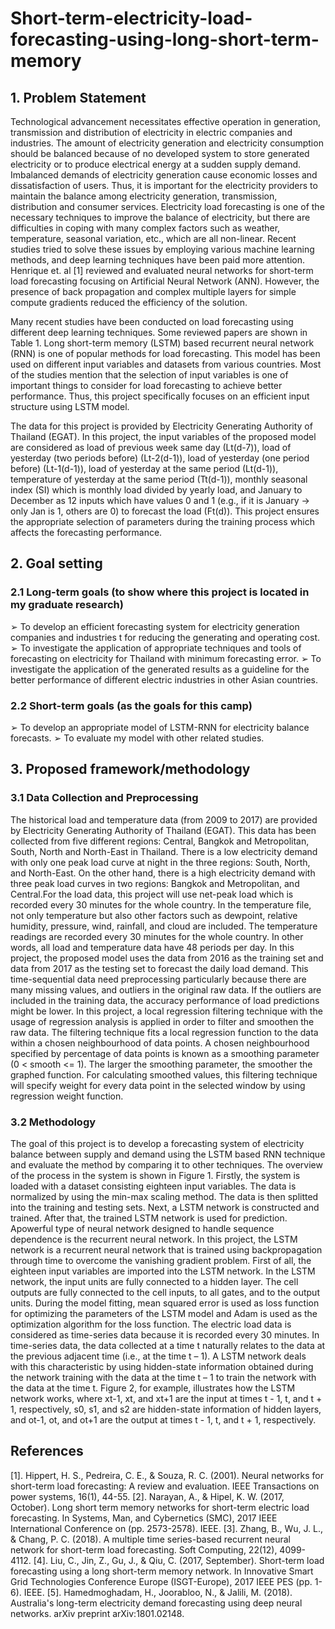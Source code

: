 # Short-term-electricity-load-forecasting-using-long-short-term-memory

## 1. Problem Statement
    
Technological advancement necessitates effective operation in generation, transmission and distribution of electricity in electric companies and industries. The amount of electricity generation and electricity consumption should be balanced because of no developed system to store generated electricity or to produce electrical energy at a sudden supply demand. Imbalanced demands of electricity generation cause economic losses and dissatisfaction of users. Thus, it is important for the electricity providers to maintain the balance among electricity generation, transmission, distribution and consumer services. Electricity load forecasting is one of the necessary techniques to improve the balance of electricity, but there are difficulties in coping with many complex factors such as weather, temperature, seasonal variation, etc., which are all non-linear. Recent studies tried to solve these issues by employing various machine learning methods, and deep learning techniques have been paid more attention. Henrique et. al [1] reviewed and evaluated neural networks for short-term load forecasting focusing on Artificial Neural Network (ANN). However, the presence of back propagation and complex multiple layers for simple compute gradients reduced the efficiency of the solution.

Many recent studies have been conducted on load forecasting using different deep learning techniques. Some reviewed papers are shown in Table 1. Long short-term memory (LSTM) based recurrent neural network (RNN) is one of popular methods for load forecasting. This model has been used on different input variables and datasets from various countries. Most of the studies mention that the selection of input variables is one of important things to consider for load forecasting to achieve better performance. Thus, this project specifically focuses on an efficient input structure using LSTM model.

The data for this project is provided by Electricity Generating Authority of Thailand (EGAT). In this project, the input variables of the proposed model are considered as load of previous week same day (Lt(d-7)), load of yesterday (two periods before) (Lt-2(d-1)), load of yesterday (one period before) (Lt-1(d-1)), load of yesterday at the same period (Lt(d-1)), temperature of yesterday at the same period (Tt(d-1)), monthly seasonal index (SI) which is monthly load divided by yearly load, and January to December as 12 inputs which have values 0 and 1 (e.g., if it is January -> only Jan is 1, others are 0) to forecast the load (Ft(d)). This project ensures the appropriate selection of parameters during the training process which affects the forecasting performance.

## 2. Goal setting

### 2.1 Long-term goals (to show where this project is located in my graduate research)

➢ To develop an efficient forecasting system for electricity generation companies and industries t for reducing the generating and operating cost.
➢ To investigate the application of appropriate techniques and tools of forecasting on electricity for Thailand with minimum forecasting error.
➢ To investigate the application of the generated results as a guideline for the better performance of different electric industries in other Asian countries.

### 2.2 Short-term goals (as the goals for this camp)

➢ To develop an appropriate model of LSTM-RNN for electricity balance forecasts.
➢ To evaluate my model with other related studies.

## 3. Proposed framework/methodology

### 3.1 Data Collection and Preprocessing

The historical load and temperature data (from 2009 to 2017) are provided by Electricity Generating Authority of Thailand (EGAT). This data has been collected from five different regions: Central, Bangkok and Metropolitan, South, North and North-East in Thailand. There is a low electricity demand with only one peak load curve at night in the three regions: South, North, and North-East. On the other hand, there is a high electricity demand with three peak load curves in two regions: Bangkok and Metropolitan, and Central.For the load data, this project will use net-peak load which is recorded every 30 minutes for the whole country. In the temperature file, not only temperature but also other factors such as dewpoint, relative humidity, pressure, wind, rainfall, and cloud are included. The temperature readings are recorded every 30 minutes for the whole country. In other words, all load and temperature data have 48 periods per day. In this project, the proposed model uses the data from 2016 as the training set and data from 2017 as the testing set to forecast the daily load demand. This time-sequential data need preprocessing particularly because there are many missing values, and outliers in the original raw data. If the outliers are included in the training data, the accuracy performance of load predictions might be lower. In this project, a local regression filtering technique with the usage of regression analysis is applied in order to filter and smoothen the raw data. The filtering technique fits a local regression function to the data within a chosen neighbourhood of data points. A chosen neighbourhood specified by percentage of data points is known as a smoothing parameter (0 < smooth <= 1). The larger the smoothing parameter, the smoother the graphed function. For calculating smoothed values, this filtering technique will specify weight for every data point in the selected window by using regression weight function.

### 3.2 Methodology

The goal of this project is to develop a forecasting system of electricity balance between supply and demand using the LSTM based RNN technique and evaluate the method by comparing it to other techniques. The overview of the process in the system is shown in Figure 1. Firstly, the system is loaded with a dataset consisting eighteen input variables. The data is normalized by using the min-max scaling method. The data is then splitted into the training and testing sets. Next, a LSTM network is constructed and trained. After that, the trained LSTM network is used for prediction.
Apowerful type of neural network designed to handle sequence dependence is the recurrent neural network. In this project, the LSTM network is a recurrent neural network that is trained using backpropagation through time to overcome the vanishing gradient problem. First of all, the eighteen input variables are imported into the LSTM network. In the LSTM network, the input units are fully connected to a hidden layer. The cell outputs are fully connected to the cell inputs, to all gates, and to the output units. During the model fitting, mean squared error is used as loss function for optimizing the parameters of the LSTM model and Adam is used as the optimization algorithm for the loss function.
The electric load data is considered as time-series data because it is recorded every 30 minutes. In time-series data, the data collected at a time t naturally relates to the data at the previous adjacent time (i.e., at the time t – 1). A LSTM network deals with this characteristic by using hidden-state information obtained during the network training with the data at the time t – 1 to train the network with the data at the time t. Figure 2, for example, illustrates how the LSTM network works, where xt-1, xt, and xt+1 are the input at times t - 1, t, and t + 1, respectively, s0, s1, and s2 are hidden-state information of hidden layers, and ot-1, ot, and ot+1 are the output at times t - 1, t, and t + 1, respectively.

## References
[1]. Hippert, H. S., Pedreira, C. E., & Souza, R. C. (2001). Neural networks for short-term load forecasting: A review and evaluation. IEEE Transactions on power systems, 16(1), 44-55.
[2]. Narayan, A., & Hipel, K. W. (2017, October). Long short term memory networks for short-term electric load forecasting. In Systems, Man, and Cybernetics (SMC), 2017 IEEE International Conference on (pp. 2573-2578). IEEE.
[3]. Zhang, B., Wu, J. L., & Chang, P. C. (2018). A multiple time series-based recurrent neural network for short-term load forecasting. Soft Computing, 22(12), 4099-4112.
[4]. Liu, C., Jin, Z., Gu, J., & Qiu, C. (2017, September). Short-term load forecasting using a long short-term memory network. In Innovative Smart Grid Technologies Conference Europe (ISGT-Europe), 2017 IEEE PES (pp. 1-6). IEEE.
[5]. Hamedmoghadam, H., Joorabloo, N., & Jalili, M. (2018). Australia's long-term electricity demand forecasting using deep neural networks. arXiv preprint arXiv:1801.02148.
